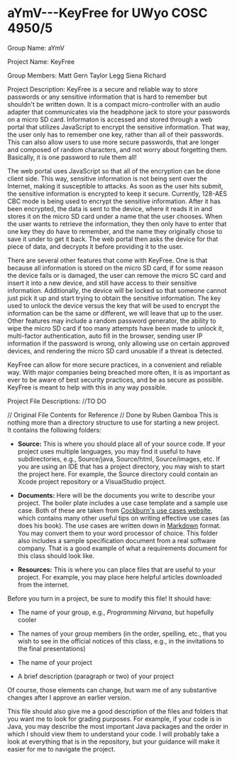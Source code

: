 aYmV---KeyFree for UWyo COSC 4950/5
====================================

Group Name: aYmV

Project Name: KeyFree

Group Members:
	Matt Gern
	Taylor Legg
	Siena Richard

Project Description:
KeyFree is a secure and reliable way to store passwords or any sensitive information that is hard to remember but shouldn't be written down. It is a compact micro-controller with an audio adapter that  communicates via the headphone jack to store your passwords on a micro SD card. Informaton is accessed and stored through a web portal that utilizes JavaScript to encrypt the sensitive information. That way, the user only has to remember one key, rather than all of their passwords. This can also allow users to use more secure passwords, that are longer and composed of random characters, and not worry about forgetting them. Basically, it is one password to rule them all!

The web portal uses JavaScript so that all of the encryption can be done client side. This way, sensitive information is not being sent over the Internet, making it susceptible to attacks. As soon as the user hits submit, the sensitive information is encrypted to keep it secure. Currently, 128-AES CBC mode is being used to encrypt the sensitive information. After it has been encrypted, the data is sent to the device, where it reads it in and stores it on the micro SD card under a name that the user chooses. When the user wants to retrieve the information, they then only have to enter that one key they do have to remember, and the name they originally chose to save it under to get it back. The web portal then asks the device for that piece of data, and decrypts it before providing it to the user. 

There are several other features that come with KeyFree. One is that because all information is stored on the micro SD card, if for some reason the device fails or is damaged, the user can remove the micro SC card and insert it into a new device, and still have access to their sensitive information. Additionally, the device will be locked so that someone cannot just pick it up and start trying to obtain the sensitive information. The key used to unlock the device versus the key that will be used to encrypt the information can be the same or different, we will leave that up to the user. Other features may include a random password generator, the ability to wipe the micro SD card if too many attempts have been made to unlock it, multi-factor authentication, auto fill in the browser, sending user IP information if the password is wrong, only allowing use on certain approved devices, and rendering the micro SD card unusable if a threat is detected.

KeyFree can allow for more secure practices, in a convenient and reliable way. With major companies being breached more often, it is as important as ever to be aware of best security practices, and be as secure as possible. KeyFree is meant to help with this in any way possible.

Project File Descriptions:
//TO DO


// Original File Contents for Reference
// Done by Ruben Gamboa
This is nothing more than a directory structure to use for starting a new project.  
It contains the following folders:

* **Source:** This is where you should place all of your source code.  If your project
  uses multiple languages, you may find it useful to have subdirectories, e.g.,
  Source/java, Source/html, Source/images, etc.  If you are using an IDE that has
  a project directory, you may wish to start the project here.  For example, the
  Source directory could contain an Xcode project repository or a VisualStudio
  project.

* **Documents:** Here will be the documents you write to describe your project.  The
  boiler plate includes a use case template and a sample use case.  Both of these
  are taken from [Cockburn's use cases website][1], which contains many other useful tips
  on writing effective use cases (as does his book).  The use cases are written
  down in [Markdown][2] format.  You may convert them to your word processor of
  choice.  This folder also includes a sample specification document from a real
  software company.  That is a good example of what a requirements document for this
  class should look like.

* **Resources:** This is where you can place files that are useful to your project.
  For example, you may place here helpful articles downloaded from the internet.

Before you turn in a project, be sure to modify this file!  It should have:

* The name of your group, e.g., *Programming Nirvana*, but hopefully cooler

* The names of your group members (in the order, spelling, etc., that you wish to see 
  in the official notices of this class, e.g., in the invitations to the final presentations)

* The name of your project

* A brief description (paragraph or two) of your project

Of course, those elements can change, but warn me of any substantive changes after I
approve an earlier version.

This file should also give me a good description of the files and folders that you want 
me to look for grading purposes.  For example, if your code is in Java, you may describe 
the most important Java packages and the order in which I should view them to understand 
your code.  I will probably take a look at everything that is in the repository, but your
guidance will make it easier for me to navigate the project.
  
[1]: http://alistair.cockburn.us/Basic+use+case+template "Alistair Cockburn on Use Cases"
[2]: http://daringfireball.net/projects/markdown/ "Markdown Documentation"
